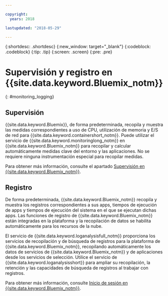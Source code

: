 ```yaml
---

copyright:
  years: 2018

lastupdated: "2018-05-29"

---
```


{:shortdesc: .shortdesc}
{:new_window: target="_blank"}
{:codeblock: .codeblock}
{:tip: .tip}
{:screen: .screen}
{:pre: .pre}

# Supervisión y registro en {{site.data.keyword.Bluemix_notm}}
{: #monitoring_logging}

## Supervisión
{{site.data.keyword.Bluemix}}, de forma predeterminada, recopila y muestra las medidas correspondientes a uso de CPU, utilización de memoria y E/S de red para {{site.data.keyword.containershort_notm}}. Puede utilizar el servicio de {{site.data.keyword.monitoringlong_notm}} en {{site.data.keyword.Bluemix_notm}} para recopilar y calcular automáticamente medidas clave del entorno y las aplicaciones. No se requiere ninguna instrumentación especial para recopilar medidas.

Para obtener más información, consulte el apartado [Supervisión en {{site.data.keyword.Bluemix_notm}}](/docs/services/cloud-monitoring/monitoring_ov.html#monitoring_ov).

## Registro
De forma predeterminada, {{site.data.keyword.Bluemix_notm}} recopila y muestra los registros correspondientes a sus apps, tiempos de ejecución de apps y tiempos de ejecución del sistema en el que se ejecutan dichas apps. Las funciones de registro de {{site.data.keyword.Bluemix_notm}} están integradas en la plataforma y la recopilación de datos se habilita automáticamente para los recursos de la nube. 

El servicio de {{site.data.keyword.loganalysisfull_notm}} proporciona los servicios de recopilación y de búsqueda de registros para la plataforma de {{site.data.keyword.Bluemix_notm}}, recopilando automáticamente los datos de servicios de {{site.data.keyword.Bluemix_notm}} y de aplicaciones desde los servicios de selección. Utilice el servicio de {{site.data.keyword.loganalysisshort}} para ampliar su recopilación, la retención y las capacidades de búsqueda de registros al trabajar con registros.

Para obtener más información, consulte [Inicio de sesión en {{site.data.keyword.Bluemix_notm}}](/docs/services/CloudLogAnalysis/log_analysis_ov.html#log_analysis_ov).
